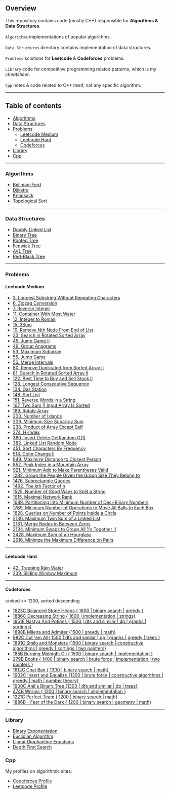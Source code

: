 ## Overview

This repository contains code (mostly C++) responsible 
for **Algorithms & Data Structures**. <br><br>
`Algorithms` implementations of popular algorithms. <br><br>
`Data Structures` directory contains implementation of data structures. <br><br>
`Problems` solutions for **Leetcode** & **Codeforces** problems. <br><br>
`Library` code for competitive programming related patterns, which is my *cheatsheet*. <br><br>
`Cpp` notes & code related to C++ itself, not any specific algorithm.

---

## Table of contents
- [Algorithms](https://github.com/wzslr321/algorithms_and_data_structures/tree/main#algorithms)
- [Data Structures](https://github.com/wzslr321/algorithms_and_data_structures/tree/main#data-structures)
- [Problems](https://github.com/wzslr321/algorithms_and_data_structures/tree/main#problems)
  - [Leetcode Medium](https://github.com/wzslr321/algorithms_and_data_structures/tree/main#leetcode-medium)
  - [Leetcode Hard](https://github.com/wzslr321/algorithms_and_data_structures/tree/main#leetcode-hard)
  - [Codeforces](https://github.com/wzslr321/algorithms_and_data_structures/tree/main#codeforces) 
- [Library](https://github.com/wzslr321/algorithms_and_data_structures/tree/main#library)
- [Cpp](https://github.com/wzslr321/algorithms_and_data_structures/tree/main#cpp)


---

### Algorithms
- [Bellman-Ford](https://github.com/wzslr321/algorithms_and_data_structures/tree/main/algorithms/bellman_ford)
- [Dijkstra](https://github.com/wzslr321/algorithms_and_data_structures/tree/main/algorithms/dijkstra)
- [Knapsack](https://github.com/wzslr321/algorithms_and_data_structures/tree/main/algorithms/knapsack)
- [Topological Sort](https://github.com/wzslr321/algorithms_and_data_structures/tree/main/algorithms/topological_sort)

---

### Data Structures
- [Doubly Linked List](https://github.com/wzslr321/algorithms_and_data_structures/tree/main/data_structures/doubly_linked_list)
- [Binary Tree](https://github.com/wzslr321/algorithms_and_data_structures/tree/main/data_structures/binary_tree)
- [Rooted Tree](https://github.com/wzslr321/algorithms_and_data_structures/tree/main/data_structures/better_rooted_tree)
- [Fenwick Tree](https://github.com/wzslr321/algorithms_and_data_structures/tree/main/data_structures/fenwick_tree)
- [AVL Tree](https://github.com/wzslr321/algorithms_and_data_structures/tree/main/data_structures/avl_tree)
- [Red-Black Tree](https://github.com/wzslr321/algorithms_and_data_structures/tree/main/data_structures/red_black_tree)

---

### Problems

####  Leetcode Medium 

- [3. Longest Substring Without Repeating Characters](https://github.com/wzslr321/algorithms_and_data_structures/tree/main/problems/leetcode-3) 
- [6. Zigzag Conversion](https://github.com/wzslr321/algorithms_and_data_structures/tree/main/problems/leetcode-6) 
- [7. Reverse Integer](https://github.com/wzslr321/algorithms_and_data_structures/tree/main/problems/leetcode-7)  
- [11. Container With Most Water](https://github.com/wzslr321/algorithms_and_data_structures/tree/main/problems/leetcode-11) 
- [12. Integer to Roman](https://github.com/wzslr321/algorithms_and_data_structures/tree/main/problems/leetcode-12) 
- [15. 3Sum](https://github.com/wzslr321/algorithms_and_data_structures/tree/main/problems/leetcode-15) 
- [19. Remove Nth Node From End of List](https://github.com/wzslr321/algorithms_and_data_structures/tree/main/problems/leetcode-19)
- [33. Search in Rotated Sorted Array](https://github.com/wzslr321/algorithms_and_data_structures/tree/main/problems/leetcode-33)
- [45. Jump Game II](https://github.com/wzslr321/algorithms_and_data_structures/tree/main/problems/leetcode-45)
- [49. Group Anagrams](https://github.com/wzslr321/algorithms_and_data_structures/tree/main/problems/leetcode-49)
- [53. Maximum Subarray](https://github.com/wzslr321/algorithms_and_data_structures/tree/main/problems/leetcode-53)
- [55. Jump Game](https://github.com/wzslr321/algorithms_and_data_structures/tree/main/problems/leetcode-55)
- [56. Merge Intervals](https://github.com/wzslr321/algorithms_and_data_structures/tree/main/problems/leetcode-56)
- [80. Remove Duplicated from Sorted Array II](https://github.com/wzslr321/algorithms_and_data_structures/tree/main/problems/leetcode-80)
- [81. Search in Rotated Sorted Array II](https://github.com/wzslr321/algorithms_and_data_structures/tree/main/problems/leetcode-81)
- [122. Best Time to Buy and Sell Stock II](https://github.com/wzslr321/algorithms_and_data_structures/tree/main/problems/leetcode-122)
- [128. Longest Consecutive Sequence](https://github.com/wzslr321/algorithms_and_data_structures/tree/main/problems/leetcode-128)
- [134. Gas Station](https://github.com/wzslr321/algorithms_and_data_structures/tree/main/problems/leetcode-134)
- [148. Sort List](https://github.com/wzslr321/algorithms_and_data_structures/tree/main/problems/leetcode-148) 
- [151. Reverse Words in a String](https://github.com/wzslr321/algorithms_and_data_structures/tree/main/problems/leetcode-151)
- [167. Two Sum || Input Array Is Sorted](https://github.com/wzslr321/algorithms_and_data_structures/tree/main/problems/leetcode-167)
- [189. Rotate Array](https://github.com/wzslr321/algorithms_and_data_structures/tree/main/problems/leetcode-189)
- [200. Number of Islands](https://github.com/wzslr321/algorithms_and_data_structures/tree/main/problems/leetcode-200)
- [209. Minimum Size Subarray Sum](https://github.com/wzslr321/algorithms_and_data_structures/tree/main/problems/leetcode-209)
- [238. Product of Array Except Self](https://github.com/wzslr321/algorithms_and_data_structures/tree/main/problems/leetcode-238)
- [274. H-Index](https://github.com/wzslr321/algorithms_and_data_structures/tree/main/problems/leetcode-274)
- [380. Insert Delete GetRandom O(1)](https://github.com/wzslr321/algorithms_and_data_structures/tree/main/problems/leetcode-380)
- [382. Linked List Random Node](https://github.com/wzslr321/algorithms_and_data_structures/tree/main/problems/leetcode-382)
- [451. Sort Characters By Frequency](https://github.com/wzslr321/algorithms_and_data_structures/tree/main/problems/leetcode-451)
- [518. Coim Change II](https://github.com/wzslr321/algorithms_and_data_structures/tree/main/problems/leetcode-518)
- [849. Maximize Distance to Closest Person](https://github.com/wzslr321/algorithms_and_data_structures/tree/main/problems/leetcode-849)
- [852. Peak Index in a Mountain Array](https://github.com/wzslr321/algorithms_and_data_structures/tree/main/problems/leetcode-852)
- [921. Minimum Add to Make Parentheses Valid](https://github.com/wzslr321/algorithms_and_data_structures/tree/main/problems/leetcode-921)
- [1282. Group the People Given the Group Size They Belong to](https://github.com/wzslr321/algorithms_and_data_structures/tree/main/problems/leetcode-1282)
- [1476. Subrectangle Queries](https://github.com/wzslr321/algorithms_and_data_structures/tree/main/problems/leetcode-1476)
- [1492. The kth Factor of n](https://github.com/wzslr321/algorithms_and_data_structures/tree/main/problems/leetcode-1492)
- [1525. Number of Good Ways to Split a String](https://github.com/wzslr321/algorithms_and_data_structures/tree/main/problems/leetcode-1525)
- [1615. Maximal Network Rank](https://github.com/wzslr321/algorithms_and_data_structures/tree/main/problems/leetcode-1615)
- [1689. Partitioning Into Minimum Number of Deci-Binary Numbers](https://github.com/wzslr321/algorithms_and_data_structures/tree/main/problems/leetcode-1689)
- [1769. Minimum Number of Operations to Move All Balls to Each Box](https://github.com/wzslr321/algorithms_and_data_structures/tree/main/problems/leetcode-1769)
- [1828. Queries on Number of Points Inside a Circle](https://github.com/wzslr321/algorithms_and_data_structures/tree/main/problems/leetcode-1828)
- [2130. Maximum Twin Sum of a Linked List](https://github.com/wzslr321/algorithms_and_data_structures/tree/main/problems/leetcode-2130)
- [2181. Merge Nodes in Between Zeros](https://github.com/wzslr321/algorithms_and_data_structures/tree/main/problems/leetcode-2181)
- [2134. Minimum Swaps to Group All 1's Together II](https://github.com/wzslr321/algorithms_and_data_structures/tree/main/problems/leetcode-2134)
- [2428. Maximum Sum of an Hourglass](https://github.com/wzslr321/algorithms_and_data_structures/tree/main/problems/leetcode-2428)
- [2616. Minimze the Maximum Difference on Pairs](https://github.com/wzslr321/algorithms_and_data_structures/tree/main/problems/leetcode-2616)

---

#### Leetcode Hard

- [42. Trapping Rain Water](https://github.com/wzslr321/algorithms_and_data_structures/tree/main/problems/leetcode-42)
- [239. Sliding Window Maximum](https://github.com/wzslr321/algorithms_and_data_structures/tree/main/problems/leetcode-239)

---

#### Codeforces
ranked >= 1200, sorted descending


- [1623C Balanced Stone Heaps { 1600 | binary search | greedy }](https://github.com/wzslr321/algorithms_and_data_structures/tree/main/problems/codeforces-1623c)
- [1886C Decreasing String { 1600 | implementation | strings}](https://github.com/wzslr321/algorithms_and_data_structures/tree/main/problems/codeforces-1886c)
- [1851E Nastya And Potions { 1500 | dfs and similar | dp | graphs | sortings}](https://github.com/wzslr321/algorithms_and_data_structures/blob/main/problems/codeforces-1851e/main.cpp)
- [1898B Milena and Admirer {1500 | greedy | math} ](https://github.com/wzslr321/algorithms_and_data_structures/blob/main/problems/codeforces-1898b/main.cpp)
- [982C Cut 'em All{ 1500 | dfs and similar | dp | graphs | greedy | trees }](https://github.com/wzslr321/algorithms_and_data_structures/tree/main/problems/codeforces-982c)
- [1891C Smilo and Monsters {1500 | binary search | constructive algorithms | greedy | sortings | two pointers}](https://github.com/wzslr321/algorithms_and_data_structures/blob/main/problems/codeforces-1891c/main.cpp)
- [165B Burning Midnight Oil { 1500 | binary search | implementation }](https://github.com/wzslr321/algorithms_and_data_structures/tree/main/problems/codeforces-165b/) 
- [279B Books { 1400 | binary search | brute force | implementation | two pointers }](https://github.com/wzslr321/algorithms_and_data_structures/tree/main/problems/codeforces-279b)
- [1612C Chat Ban { 1300 | binary search | math}](https://github.com/wzslr321/algorithms_and_data_structures/tree/main/problems/codeforces-1612c)
- [1902C Insert and Equalize {1300 | brute force | constructive algorithms | greedy | math | number theory}](https://github.com/wzslr321/algorithms_and_data_structures/blob/main/problems/codeforces-1902c/main.cpp)
- [1900C Anji's Binary Tree {1300 | dfs and similar | dp | trees}](https://github.com/wzslr321/algorithms_and_data_structures/blob/main/problems/codeforces-1900c/main.cpp)
- [474B Worms { 1200 | binary search | implementation }](https://github.com/wzslr321/algorithms_and_data_structures/tree/main/problems/codeforces-474b)
- [1221C Perfect Team { 1200 | binary search | math}](https://github.com/wzslr321/algorithms_and_data_structures/tree/main/problems/codeforces-1221c)
- [1886B - Fear of the Dark { 1200 | binary search | geometry | math} ](https://github.com/wzslr321/algorithms_and_data_structures/blob/main/problems/codeforces-1886b/main.cpp)

---

### Library

- [Binary Exponentation](https://github.com/wzslr321/algorithms_and_data_structures/blob/main/library/algebra/binary_exponentation.cpp)
- [Euclidian Algorithm](https://github.com/wzslr321/algorithms_and_data_structures/blob/main/library/algebra/euclidian_algorithm.cpp)
- [Linear Diophantine Equations](https://github.com/wzslr321/algorithms_and_data_structures/blob/main/library/algebra/linear_diophantine_equations.cpp)
- [Depth First Search](https://github.com/wzslr321/algorithms_and_data_structures/blob/main/library/depth_first_search.cpp)

### Cpp



My profiles on algorithmic sites:

- [Codeforces Profile](https://codeforces.com/profile/Creatix)
- [Leetcode Profile](https://leetcode.com/wzslr321)
